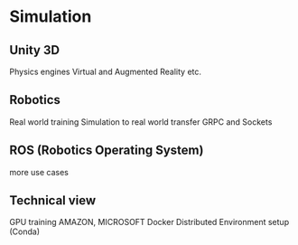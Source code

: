 # Simulation

## Unity 3D

Physics engines
Virtual and Augmented Reality
etc.

## Robotics

Real world training
Simulation to real world transfer
GRPC and Sockets


## ROS (Robotics Operating System)

more use cases

## Technical view

GPU training
AMAZON, MICROSOFT
Docker
Distributed
Environment setup (Conda)
